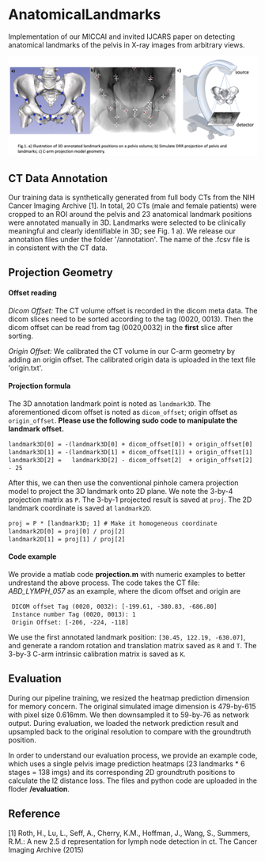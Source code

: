 # AnatomicalLandmarks
Implementation of our MICCAI and invited IJCARS paper on detecting anatomical landmarks of the pelvis in X-ray images from arbitrary views.

![DeepDRR Pipeline](https://raw.githubusercontent.com/mathiasunberath/AnatomicalLandmarks/master/img/figure1.png)

## CT Data Annotation
Our training data is synthetically generated from full body CTs from the NIH Cancer Imaging Archive [1]. In total, 20 CTs (male and female patients) were cropped to an ROI around the pelvis and 23 anatomical landmark positions were annotated manually in 3D. Landmarks were selected to be clinically meaningful and clearly identifiable in 3D; see Fig. 1 a). We release our annotation files under the folder '/annotation'. The name of the .fcsv file is in consistent with the CT data. 
## Projection Geometry
#### Offset reading
*Dicom Offset:* 
The CT volume offset is recorded in the dicom meta data. The dicom slices need to be sorted according to the tag (0020, 0013). Then the dicom offset can be read from tag (0020,0032) in the **first** slice after sorting.  

*Origin Offset:*
We calibrated the CT volume in our C-arm geometry by adding an origin offset. The calibrated origin data is uploaded in the text file 'origin.txt'.  

#### Projection formula
The 3D annotation landmark point is noted as `landmark3D`. The aforementioned dicom offset is noted as `dicom_offset`; origin offset as `origin_offset`. **Please use the following sudo code to manipulate the landmark offset.** 
```
landmark3D[0] = -(landmark3D[0] + dicom_offset[0]) + origin_offset[0]
landmark3D[1] = -(landmark3D[1] + dicom_offset[1]) + origin_offset[1]
landmark3D[2] =   landmark3D[2] - dicom_offset[2]  + origin_offset[2] - 25
```
After this, we can then use the conventional pinhole camera projection model to project the 3D landmark onto 2D plane. We note the 3-by-4 projection matrix as `P`. The 3-by-1 projected result is saved at `proj`. The 2D landmark coordinate is saved at `landmark2D`.
```
proj = P * [landmark3D; 1] # Make it homogeneous coordinate
landmark2D[0] = proj[0] / proj[2]
landmark2D[1] = proj[1] / proj[2]
```
#### Code example
We provide a matlab code **projection.m** with numeric examples to better undrestand the above process. The code takes the CT file: *ABD_LYMPH_057* as an example, where the dicom offset and origin are
```
 DICOM offset Tag (0020, 0032): [-199.61, -380.83, -686.80]
 Instance number Tag (0020, 0013): 1
 Origin Offset: [-206, -224, -118]
```
We use the first annotated landmark position: `[30.45, 122.19, -630.07]`, and generate a random rotation and translation matrix saved as `R` and `T`. The 3-by-3 C-arm intrinsic calibration matrix is saved as `K`. 
## Evaluation
During our pipeline training, we resized the heatmap prediction dimension for memory concern. The original simulated image dimension is 479-by-615 with pixel size 0.616mm. We then downsampled it to 59-by-76 as network output. During evaluation, we loaded the network prediction result and upsampled back to the original resolution to compare with the groundtruth position.   

In order to understand our evaluation process, we provide an example code, which uses a single pelvis image prediction heatmaps (23 landmarks * 6 stages = 138 imgs) and its corresponding 2D groundtruth positions to calculate the l2 distance loss. The files and python code are uploaded in the floder **/evaluation**.
## Reference
[1] Roth, H., Lu, L., Seff, A., Cherry, K.M., Hoffman, J., Wang, S., Summers, R.M.:
A new 2.5 d representation for lymph node detection in ct. The Cancer Imaging
Archive (2015)
